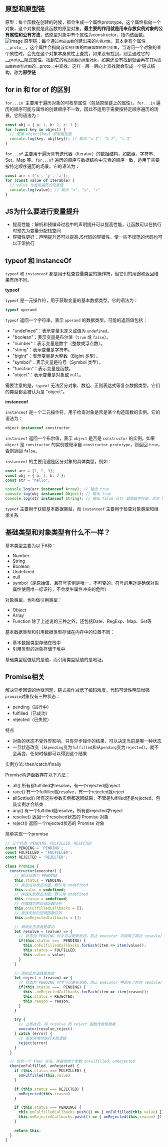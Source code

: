 ## 原型和原型链
原型：每个函数在创建的时候，都会生成一个属性prototype，这个属性指向一个对象，这个对象就是此函数的原型对象。**最主要的作用就是用来存放实例对象的公有属性和公有方法**，该原型对象中有个属性为constructor，指向该函数。
![image](https://p1-juejin.byteimg.com/tos-cn-i-k3u1fbpfcp/f2b435c6ed064418969d80abcddb44e6~tplv-k3u1fbpfcp-zoom-in-crop-mark:1512:0:0:0.awebp?)
原型链：每个通过`构造函数`创建出来的`实例对象`，其本身有个属性`__proto__`，这个属性会指向该`实例对象`的`构造函数的原型对象`，当访问一个对象的某个属性时，会先在这个对象本身属性上查找，如果没有找到，则会通过它的__proto__隐式属性，找到它的`构造函数的原型对象`，如果还没有找到就会再在其`构造函数的原型对象`的__proto__中查找，这样一层一层向上查找就会形成一个链式结构，称为**原型链**


## for in 和 for of 的区别
`for...in `主要用于遍历对象的可枚举属性（包括原型链上的属性）。`for...in` 遍历的顺序可能与属性的创建顺序不一致，因此不适用于需要按特定顺序遍历的场景。它的语法为：
``` javascript
const obj = { a: 1, b: 2, c: 3 };
for (const key in object) {
  // 使用 object[key] 获取属性值
  console.log(key, obj[key]); // 输出 "a 1", "b 2", "c 3"
}
```
`for...of` 主要用于遍历具有迭代器（Iterator）的数据结构，如数组、字符串、Set、Map 等。`for...of` 遍历的顺序与数据结构中元素的顺序一致，适用于需要按特定顺序遍历的场景。它的语法为：
``` javascript
const arr = ['x', 'y', 'z'];
for (const value of iterable) {
  // value 为当前遍历的元素值
  console.log(value); // 输出 "x", "y", "z"
}
```
## JS为什么要进行变量提升
- 提高性能：解析和预编译过程中的声明提升可以提高性能，让函数可以在执行时预先为变量分配栈空间
- 容错性更好：声明提升还可以提高JS代码的容错性，使一些不规范的代码也可以正常执行

## typeof 和 instanceOf
`typeof` 和 `instanceof` 都是用于检查变量类型的操作符，但它们的用途和返回结果有所不同。

**typeof**

`typeof` 是一元操作符，用于获取变量的基本数据类型。它的语法为：

```javascript
typeof operand
```

`typeof` 返回一个字符串，表示 `operand` 的数据类型。可能的返回值包括：

- "undefined"：表示变量未定义或值为 `undefined`。
- "boolean"：表示变量是布尔值（`true` 或 `false`）。
- "number"：表示变量是数字（整数或浮点数）。
- "string"：表示变量是字符串。
- "bigint"：表示变量是大整数（BigInt 类型）。
- "symbol"：表示变量是符号（Symbol 类型）。
- "function"：表示变量是函数。
- "object"：表示变量是对象或 `null`。

需要注意的是，`typeof` 无法区分对象、数组、正则表达式等复杂数据类型，它们的类型都会被认为是 "object"。

**instanceof**

`instanceof` 是一个二元操作符，用于检查对象是否是某个构造函数的实例。它的语法为：

```javascript
object instanceof constructor
```

`instanceof` 返回一个布尔值，表示 `object` 是否是 `constructor` 的实例。如果 `object` 是 `constructor` 的实例或继承自 `constructor.prototype`，则返回 `true`，否则返回 `false`。

`instanceof` 的主要用途是区分对象的具体类型，例如：

```javascript
const arr = [1, 2, 3];
const obj = { a: 1, b: 2 };
const str = "hello";

console.log(arr instanceof Array); // 输出 true
console.log(obj instanceof Object); // 输出 true
console.log(str instanceof String); // 输出 false（str 是原始字符串，而非 String 对象）
```

`typeof` 主要用于获取基本数据类型，而 `instanceof` 主要用于检查对象类型和继承关系

## 基础类型和对象类型有什么不一样？
基本类型主要为以下6种：
- Number
- String
- Boolean
- Undefined
- null
- symbol（是原始值，且符号实例是唯一、不可变的。符号的用途是确保对象属性使用唯一标识符，不会发生属性冲突的危险）

对象类型，也叫做引用类型：
- Object
- Array
- Function
除了上述说的三种之外，还包括Date、RegExp、Map、Set等

基本数据类型和引用数据类型存储在内存中的位置不同：
- 基本数据类型存储在栈中
- 引用类型的对象存储于堆中

基础类型赋值赋的是值，而引用类型赋值的是地址。

## Promise相关
解决异步回调的地狱问题，链式操作减低了编码难度，代码可读性明显增强
`promise`对象仅有三种状态：
- pending（进行中）
- fulfilled（已成功）
- rejected（已失败）

特点
- 对象的状态不受外界影响，只有异步操作的结果，可以决定当前是哪一种状态
- 一旦状态改变（从`pending`变为`fulfilled`和从`pending`变为`rejected`），就不会再变，任何时候都可以得到这个结果

实例方法: then/catch/finally

Promise构造函数存在以下方法：
- all()  所有都fulfilled才resolve，有一个rejected就reject
- race() 有一个fulfilled就resolve，有一个rejected就reject
- allSettled() 所有这些参数实例都返回结果，不管是fulfilled还是rejected，包装实例才会结束
- any() 有一个fulfilled就resolve，所有都rejected才reject
- resolve() 返回一个resolved状态的 Promise 对象
- reject() 返回一个rejected状态的 Promise 对象

简单实现一个promise
```javascript
// 三个状态：PENDING、FULFILLED、REJECTED
const PENDING = 'PENDING';
const FULFILLED = 'FULFILLED';
const REJECTED = 'REJECTED';

class Promise {
  constructor(executor) {
    // 默认状态为 PENDING
    this.status = PENDING;
    // 存放成功状态的值，默认为 undefined
    this.value = undefined;
    // 存放失败状态的值，默认为 undefined
    this.reason = undefined;
    // 存放成功的回调函数队列
    this.onFulfilledCallbacks = [];
    // 存放失败的回调函数队列
    this.onRejectedCallbacks = [];

    // 调用此方法就是成功
    let resolve = (value) => {
      // 状态为 PENDING 时才可以更新状态，防止 executor 中调用了两次 resovle/reject 方法
      if(this.status ===  PENDING) {
        this.onFulfilledCallbacks.forEach(item => item(value));
        this.status = FULFILLED;
        this.value = value;
      }
    } 

    // 调用此方法就是失败
    let reject = (reason) => {
      // 状态为 PENDING 时才可以更新状态，防止 executor 中调用了两次 resovle/reject 方法
      if(this.status ===  PENDING) {
        this..onRejectedCallbacks.forEach(item => item(reason));
        this.status = REJECTED;
        this.reason = reason;
      }
    }

    try {
      // 立即执行，将 resolve 和 reject 函数传给使用者  
      executor(resolve,reject)
    } catch (error) {
      // 发生异常时执行失败逻辑
      reject(error)
    }
  }

  // 包含一个 then 方法，并接收两个参数 onFulfilled、onRejected
  then(onFulfilled, onRejected) {
    if (this.status === FULFILLED) {
      onFulfilled(this.value)
    }

    if (this.status === REJECTED) {
      onRejected(this.reason)
    }

    if (this.status === PENDING) {
      this.onFulfilledCallbacks.push(() => { onFulfilled(this.value) })
      this.onRejectedCallbacks.push(() => { onRejected(this.reason) })
    }

    return this;
  }
}
```

